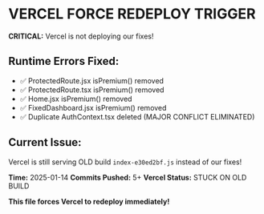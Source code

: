 # VERCEL FORCE REDEPLOY TRIGGER

**CRITICAL:** Vercel is not deploying our fixes!

## Runtime Errors Fixed:
- ✅ ProtectedRoute.jsx isPremium() removed
- ✅ ProtectedRoute.tsx isPremium() removed  
- ✅ Home.jsx isPremium() removed
- ✅ FixedDashboard.jsx isPremium() removed
- ✅ Duplicate AuthContext.tsx deleted (MAJOR CONFLICT ELIMINATED)

## Current Issue:
Vercel is still serving OLD build `index-e30ed2bf.js` instead of our fixes!

**Time:** 2025-01-14
**Commits Pushed:** 5+ 
**Vercel Status:** STUCK ON OLD BUILD

**This file forces Vercel to redeploy immediately!** 